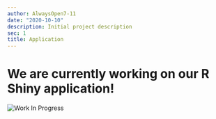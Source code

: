 ```yaml
---
author: AlwaysOpen7-11
date: "2020-10-10"
description: Initial project description
sec: 1
title: Application
---
```


# We are currently working on our R Shiny application!

![Work In Progress](post/images_files/wip.gif)